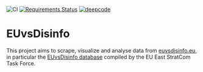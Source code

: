 ![CI](https://github.com/cknabs/EUvsDisinfo/workflows/CI/badge.svg)
[![Requirements Status](https://requires.io/github/cknabs/EUvsDisinfo/requirements.svg?branch=master)](https://requires.io/github/cknabs/EUvsDisinfo/requirements/?branch=master)
[![deepcode](https://www.deepcode.ai/api/gh/badge?key=eyJhbGciOiJIUzI1NiIsInR5cCI6IkpXVCJ9.eyJwbGF0Zm9ybTEiOiJnaCIsIm93bmVyMSI6ImNrbmFicyIsInJlcG8xIjoiRVV2c0Rpc2luZm8iLCJpbmNsdWRlTGludCI6ZmFsc2UsImF1dGhvcklkIjoyNzIyNSwiaWF0IjoxNjEyNjE4NDIwfQ.7IOgM8G6mGmS2gryhUBSKkof3z0htY4j95FXrjkjwFg)](https://www.deepcode.ai/app/gh/cknabs/EUvsDisinfo/_/dashboard?utm_content=gh%2Fcknabs%2FEUvsDisinfo)

# EUvsDisinfo

This project aims to scrape, visualize and analyse data from [euvsdisinfo.eu](https://euvsdisinfo.eu/), in particular the [EUvsDisinfo database](https://euvsdisinfo.eu/disinformation-cases/) compiled by the EU East StratCom Task Force.
